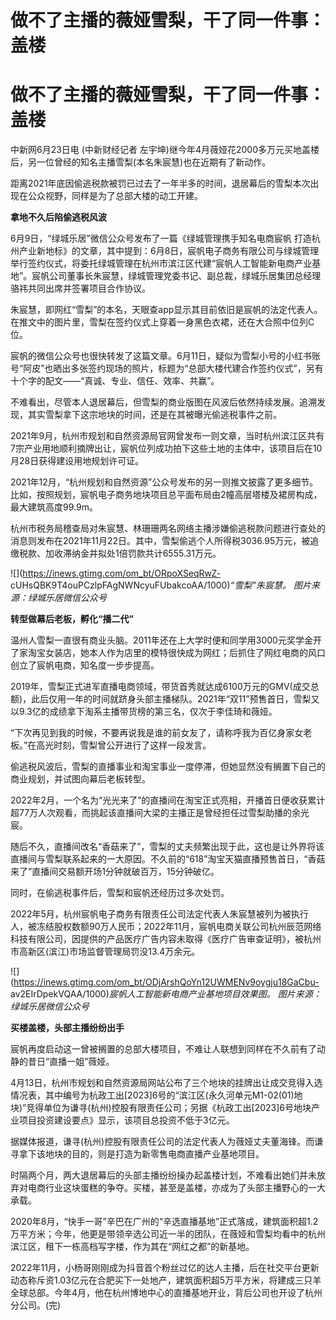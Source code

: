 # 做不了主播的薇娅雪梨，干了同一件事：盖楼

# 做不了主播的薇娅雪梨，干了同一件事：盖楼

中新网6月23日电 (中新财经记者 左宇坤)继今年4月薇娅花2000多万元买地盖楼后，另一位曾经的知名主播雪梨(本名朱宸慧)也在近期有了新动作。

距离2021年底因偷逃税款被罚已过去了一年半多的时间，退居幕后的雪梨本次出现在公众视野，同样是为了总部大楼的动工开建。

**拿地不久后陷偷逃税风波**

6月9日，“绿城乐居”微信公众号发布了一篇《绿城管理携手知名电商宸帆
打造杭州产业新地标》的文章，其中提到：6月8日，宸帆电子商务有限公司与绿城管理举行签约仪式，将委托绿城管理在杭州市滨江区代建“宸帆人工智能新电商产业基地”。宸帆公司董事长朱宸慧，绿城管理党委书记、副总裁，绿城乐居集团总经理骆祎共同出席并签署项目合作协议。

朱宸慧，即网红“雪梨”的本名，天眼查app显示其目前依旧是宸帆的法定代表人。在推文中的图片里，雪梨在签约仪式上穿着一身黑色衣裙，还在大合照中位列C位。

宸帆的微信公众号也很快转发了这篇文章。6月11日，疑似为雪梨小号的小红书账号“阿皮”也晒出多张签约现场的照片，标题为“总部大楼代建合作签约仪式”，另有十个字的配文——“真诚、专业、信任、效率、共赢”。

不难看出，尽管本人退居幕后，但雪梨的商业版图在风波后依然持续发展。追溯发现，其实雪梨拿下这宗地块的时间，还是在其被曝光偷逃税事件之前。

2021年9月，杭州市规划和自然资源局官网曾发布一则文章，当时杭州滨江区共有7宗产业用地顺利摘牌出让，宸帆位列成功拍下这些土地的主体中，该项目后在10月28日获得建设用地规划许可证。

2021年12月，“杭州规划和自然资源”公众号发布的另一则推文披露了更多细节。比如，按照规划，宸帆电子商务地块项目总平面布局由2幢高层塔楼及裙房构成，最大建筑高度99.9m。

杭州市税务局稽查局对朱宸慧、林珊珊两名网络主播涉嫌偷逃税款问题进行查处的消息则发布在2021年11月22日。其中，雪梨偷逃个人所得税3036.95万元，被追缴税款、加收滞纳金并拟处1倍罚款共计6555.31万元。

![](https://inews.gtimg.com/om_bt/ORpoXSeqRwZ-
cUHsQBK9T4ouPCzlpFAgNWNcyuFUbakcoAA/1000)_“雪梨”朱宸慧。 图片来源：绿城乐居微信公众号_

**转型做幕后老板，孵化“播二代”**

温州人雪梨一直很有商业头脑。2011年还在上大学时便和同学用3000元奖学金开了家淘宝女装店，她本人作为店里的模特很快成为网红；后抓住了网红电商的风口创立了宸帆电商，知名度一步步提高。

2019年，雪梨正式进军直播电商领域，带货首秀就达成6100万元的GMV(成交总额)，此后仅用一年的时间就跻身头部主播梯队。2021年“双11”预售首日，雪梨又以9.3亿的成绩拿下淘系主播带货榜的第三名，仅次于李佳琦和薇娅。

“下次再见到我的时候，不要再说我是谁的前女友了，请称呼我为百亿身家女老板。”在高光时刻，雪梨曾公开进行了这样一段发言。

偷逃税风波后，雪梨的直播事业和淘宝事业一度停滞，但她显然没有搁置下自己的商业规划，并试图向幕后老板转型。

2022年2月，一个名为“光光来了”的直播间在淘宝正式亮相，开播首日便收获累计超77万人次观看，而挑起该直播间大梁的主播正是曾经担任过雪梨助播的余光宸。

随后不久，直播间改名“香菇来了”，雪梨的丈夫频繁出现于此，这也是让外界将该直播间与雪梨联系起来的一大原因。不久前的“618”淘宝天猫直播预售首日，“香菇来了”直播间交易额开场1分钟就破百万，15分钟破亿。

同时，在偷逃税事件后，雪梨和宸帆还经历过多次处罚。

2022年5月，杭州宸帆电子商务有限责任公司法定代表人朱宸慧被列为被执行人，被冻结股权数额90万人民币；2022年11月，宸帆电商关联公司杭州辰范网络科技有限公司，因提供的产品医疗广告内容未取得《医疗广告审查证明》，被杭州市高新区(滨江)市场监督管理局罚没13.4万余元。

![](https://inews.gtimg.com/om_bt/ODjArshQoYn12UWMENv9oygju18GaCbu-
av2EIrDpekVQAA/1000)_宸帆人工智能新电商产业基地项目效果图。 图片来源：绿城乐居微信公众号_

**买楼盖楼，头部主播纷纷出手**

宸帆再度启动这一曾被搁置的总部大楼项目，不难让人联想到同样在不久前有了动静的昔日“直播一姐”薇娅。

4月13日，杭州市规划和自然资源局网站公布了三个地块的挂牌出让成交竞得入选情况表，其中编号为杭政工出[2023]6号的“滨江区(永久河单元M1-02(01)地块)”竞得单位为谦寻(杭州)控股有限责任公司；另据《杭政工出[2023]6号地块产业项目投资建设要点》显示，该项目总投资不低于3亿元。

据媒体报道，谦寻(杭州)控股有限责任公司的法定代表人为薇娅丈夫董海锋。而谦寻拿下该地块的目的，则是打造为新零售电商直播产业基地项目。

时隔两个月，两大退居幕后的头部主播纷纷操办起盖楼计划，不难看出她们并未放弃对电商行业这块蛋糕的争夺。买楼，甚至是盖楼，亦成为了头部主播野心的一大承载。

2020年8月，“快手一哥”辛巴在广州的“辛选直播基地”正式落成，建筑面积超1.2万平方米；今年，他更是带领辛选公司近一半的团队，在薇娅和雪梨均看中的杭州滨江区，租下一栋高档写字楼，作为其在“网红之都”的新基地。

2022年11月，小杨哥刚刚成为抖音首个粉丝过亿的达人主播，后在社交平台更新动态称斥资1.03亿元在合肥买下一处地产，建筑面积超5万平方米，将建成三只羊全球总部。今年4月，他在杭州博地中心的直播基地开业，背后公司也开设了杭州分公司。(完)

